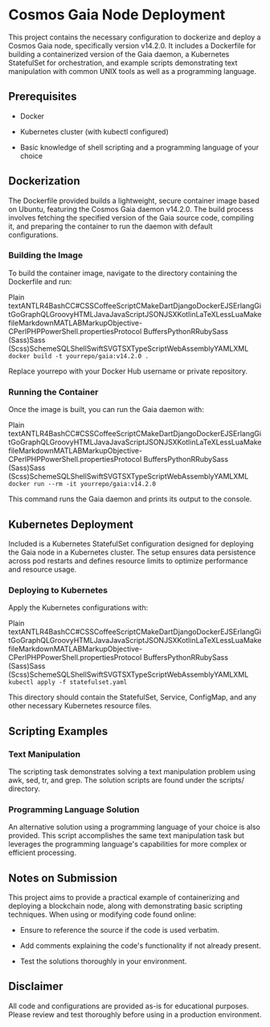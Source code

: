 Cosmos Gaia Node Deployment
===========================

This project contains the necessary configuration to dockerize and deploy a Cosmos Gaia node, specifically version v14.2.0. It includes a Dockerfile for building a containerized version of the Gaia daemon, a Kubernetes StatefulSet for orchestration, and example scripts demonstrating text manipulation with common UNIX tools as well as a programming language.

Prerequisites
-------------

*   Docker
    
*   Kubernetes cluster (with kubectl configured)
    
*   Basic knowledge of shell scripting and a programming language of your choice
    

Dockerization
-------------

The Dockerfile provided builds a lightweight, secure container image based on Ubuntu, featuring the Cosmos Gaia daemon v14.2.0. The build process involves fetching the specified version of the Gaia source code, compiling it, and preparing the container to run the daemon with default configurations.

### Building the Image

To build the container image, navigate to the directory containing the Dockerfile and run:

Plain textANTLR4BashCC#CSSCoffeeScriptCMakeDartDjangoDockerEJSErlangGitGoGraphQLGroovyHTMLJavaJavaScriptJSONJSXKotlinLaTeXLessLuaMakefileMarkdownMATLABMarkupObjective-CPerlPHPPowerShell.propertiesProtocol BuffersPythonRRubySass (Sass)Sass (Scss)SchemeSQLShellSwiftSVGTSXTypeScriptWebAssemblyYAMLXML`   docker build -t yourrepo/gaia:v14.2.0 .   `

Replace yourrepo with your Docker Hub username or private repository.

### Running the Container

Once the image is built, you can run the Gaia daemon with:

Plain textANTLR4BashCC#CSSCoffeeScriptCMakeDartDjangoDockerEJSErlangGitGoGraphQLGroovyHTMLJavaJavaScriptJSONJSXKotlinLaTeXLessLuaMakefileMarkdownMATLABMarkupObjective-CPerlPHPPowerShell.propertiesProtocol BuffersPythonRRubySass (Sass)Sass (Scss)SchemeSQLShellSwiftSVGTSXTypeScriptWebAssemblyYAMLXML`   docker run --rm -it yourrepo/gaia:v14.2.0   `

This command runs the Gaia daemon and prints its output to the console.

Kubernetes Deployment
---------------------

Included is a Kubernetes StatefulSet configuration designed for deploying the Gaia node in a Kubernetes cluster. The setup ensures data persistence across pod restarts and defines resource limits to optimize performance and resource usage.

### Deploying to Kubernetes

Apply the Kubernetes configurations with:

Plain textANTLR4BashCC#CSSCoffeeScriptCMakeDartDjangoDockerEJSErlangGitGoGraphQLGroovyHTMLJavaJavaScriptJSONJSXKotlinLaTeXLessLuaMakefileMarkdownMATLABMarkupObjective-CPerlPHPPowerShell.propertiesProtocol BuffersPythonRRubySass (Sass)Sass (Scss)SchemeSQLShellSwiftSVGTSXTypeScriptWebAssemblyYAMLXML`   kubectl apply -f statefulset.yaml   `

This directory should contain the StatefulSet, Service, ConfigMap, and any other necessary Kubernetes resource files.

Scripting Examples
------------------

### Text Manipulation

The scripting task demonstrates solving a text manipulation problem using awk, sed, tr, and grep. The solution scripts are found under the scripts/ directory.

### Programming Language Solution

An alternative solution using a programming language of your choice is also provided. This script accomplishes the same text manipulation task but leverages the programming language's capabilities for more complex or efficient processing.

Notes on Submission
-------------------

This project aims to provide a practical example of containerizing and deploying a blockchain node, along with demonstrating basic scripting techniques. When using or modifying code found online:

*   Ensure to reference the source if the code is used verbatim.
    
*   Add comments explaining the code's functionality if not already present.
    
*   Test the solutions thoroughly in your environment.
    

Disclaimer
----------

All code and configurations are provided as-is for educational purposes. Please review and test thoroughly before using in a production environment.